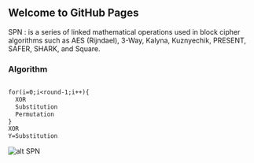 ## Welcome to GitHub Pages

SPN : is a series of linked mathematical operations used in block cipher algorithms such as AES (Rijndael), 3-Way, Kalyna, Kuznyechik, PRESENT, SAFER, SHARK, and Square.

### Algorithm

```markdown

for(i=0;i<round-1;i++){
  XOR
  Substitution
  Permutation
}
XOR
Y=Substitution

```
![alt SPN](https://upload.wikimedia.org/wikipedia/commons/c/cd/SubstitutionPermutationNetwork2.png)
